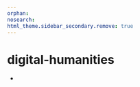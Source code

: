 ```yaml
---
orphan:
nosearch:
html_theme.sidebar_secondary.remove: true
---
```

# digital-humanities
- [](/nlp/index.md)
